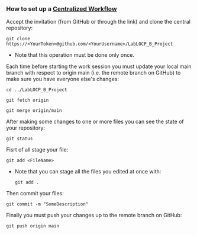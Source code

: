 ### How to set up a [Centralized Workflow](https://www.atlassian.com/git/tutorials/comparing-workflows)

Accept the invitation (from GitHub or through the link) and clone the central repository:

`git clone https://<YourToken>@github.com/<YourUsername>/LabLOCP_B_Project`

* Note that this operation must be done only once.

Each time before starting the work session you must update your local main branch with respect to origin main (i.e. the remote branch on GitHub) to make sure you have everyone else's changes:

`cd ../LabLOCP_B_Project`

`git fetch origin`

`git merge origin/main`

After making some changes to one or more files you can see the state of your repository:

`git status`

Fisrt of all stage your file:

`git add <FileName>`

* Note that you can stage all the files you edited at once with:

  `git add .`

Then commit your files:

`git commit -m "SomeDescription"`

Finally you must push your changes up to the remote branch on GitHub:

`git push origin main`
